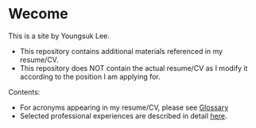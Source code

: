 # Wecome

This is a site by Youngsuk Lee. 

* This repository contains additional materials referenced in my resume/CV. 
* This repository does NOT contain the actual resume/CV as I modify it according to the position I am applying for. 

Contents:
* For acronyms appearing in my resume/CV, please see [Glossary](ttps://github.com/xyise/cv/blob/main/Glossary.md)
* Selected professional experiences are described in detail [here](https://github.com/xyise/cv/blob/main/ProfessionalExperiece_Selected.md).

